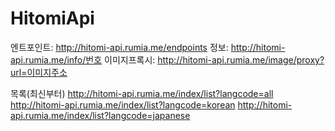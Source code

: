# HitomiApi
엔트포인트: http://hitomi-api.rumia.me/endpoints
정보: http://hitomi-api.rumia.me/info/번호
이미지프록시: http://hitomi-api.rumia.me/image/proxy?url=이미지주소

목록(최신부터)
http://hitomi-api.rumia.me/index/list?langcode=all
http://hitomi-api.rumia.me/index/list?langcode=korean
http://hitomi-api.rumia.me/index/list?langcode=japanese
